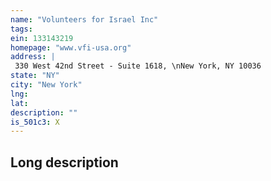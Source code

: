 ```yaml
---
name: "Volunteers for Israel Inc"
tags:
ein: 133143219
homepage: "www.vfi-usa.org"
address: |
 330 West 42nd Street - Suite 1618, \nNew York, NY 10036
state: "NY"
city: "New York"
lng: 
lat: 
description: ""
is_501c3: X
---
```


## Long description


